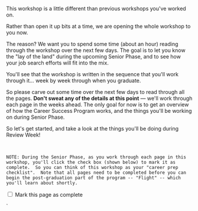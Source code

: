 This workshop is a little different than previous workshops you've worked on.  

Rather than open it up bits at a time, we are opening the whole workshop to you now.

The reason? We want you to spend some time (about an hour) reading through the workshop over the next few days.  The goal is to let you know the "lay of the land" during the upcoming Senior Phase, and to see how your job search efforts will fit into the mix.  

You'll see that the workshop is written in the sequence that you'll work through it… week by week through when you graduate.

So please carve out some time over the next few days to read through all the pages. __Don't sweat any of the details at this point__ — we'll work through each page in the weeks ahead.  The only goal for now is to get an overview of how the Career Success Program works, and the things you'll be working on during Senior Phase.

So let's get started, and take a look at the things you'll be doing during Review Week!

<br>

`
NOTE: During the Senior Phase, as you work through each page in this workshop, you'll click the check box (shown below) to mark it as complete.  So you can think of this workshop as your "career prep checklist".  Note that all pages need to be completed before you can begin the post-graduation part of the program -- "Flight" -- which you'll learn about shortly.  
`

<script>
$(document).ready(function () {
  var actionId = angular.element('#checks').scope().action._id;
  function _getCheck (n) {
    var stored = localStorage.getItem(actionId + '_checkmark_' + n);
    if (!stored) return false;
    return stored == 'complete' ? true : false;
  }
  function _setCheck (n, bool) {
    var toStore;
    if (bool) toStore = 'complete';
    else toStore = 'incomplete';
    localStorage.setItem(actionId + '_checkmark_' + n, toStore);
  }
  $('[type="checkbox"]')
  .each(function (idx, elem) {
    var $elem = $(elem);
    $elem.prop('checked', _getCheck(idx));
    $elem.on('change', function () {
      _setCheck(idx, $elem.prop('checked'));
    });
  });
});
</script>

<p id="checks" class="list-reset career-success-checkbox">
  <div>
    <input type="checkbox">
    <span>Mark this page as complete</span>
  </div>
</p>
`